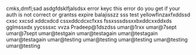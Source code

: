 
cmks,dmfl;sad
asdgfdsklfjalsdsx
error keyc
this error do you get if your auth is not correct or grantss expire balajisszz
sss
test yellowfinzaxfxddssd
cxsc
xxcsd xddcxdcd
cssxddcdcxcfxxs
fssxsssdssxxbxddcxxddxds
gglmssxdx
yycsssxc
vvza
Pradeep@1dszdss
umar@1rxx
umar@7sept
umar@7sept
umar@testgain
umar@testagain
umar@testagain
umar@testagain
umar@testing
umar@testing
umar@testing
umar@testing
umar@testing
